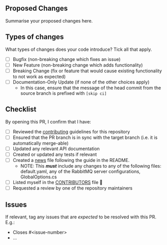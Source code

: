
## Proposed Changes

Summarise your proposed changes here.

## Types of changes

What types of changes does your code introduce? Tick all that apply.

- [ ] Bugfix (non-breaking change which fixes an issue)
- [ ] New Feature (non-breaking change which adds functionality)
- [ ] Breaking Change (fix or feature that would cause existing functionality to not work as expected)
- [ ] Documentation-Only Update (if none of the other choices apply)
  - In this case, ensure that the message of the head commit from the source branch is prefixed with `[skip ci]`

## Checklist

By opening this PR, I confirm that I have:

- [ ] Reviewed the [contributing](https://github.com/SMI/SmiServices/blob/master/CONTRIBUTING.md) guidelines for this repository
- [ ] Ensured that the PR branch is in sync with the target branch (i.e. it is automatically merge-able)
- [ ] Updated any relevant API documentation
- [ ] Created or updated any tests if relevant
- [ ] Created a [news](https://github.com/SMI/SmiServices/blob/master/news) file following the guide in the README.
    -   NOTE: This ***must*** include any changes to any of the following files: default.yaml, any of the RabbitMQ server configurations, GlobalOptions.cs
- [ ] Listed myself in the [CONTRIBUTORS](https://github.com/SMI/SmiServices/blob/master/CONTRIBUTORS.md) file 🚀
- [ ] Requested a review by one of the repository maintainers

## Issues

If relevant, tag any issues that are *expected* to be resolved with this PR. E.g.:

- Closes #\<issue-number>
- ...
